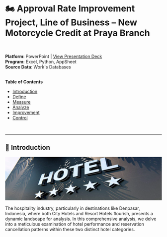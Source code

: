 # 🏍️ Approval Rate Improvement Project, Line of Business – New Motorcycle Credit at Praya Branch

<br>

**Platform**: PowerPoint | [View Presentation Deck](https://github.com/buddymar/Approval-Rate-Improvement/blob/bebb499fe22f60ff107e35d68bff7ed0783f900f/Project%20Approval%20Rate%20Improvement%20-%20Praya%20Branch.pdf) <br>
**Program**: Excel, Python, AppSheet <br>
**Source Data**: Work's Databases <br>
<br>

**Table of Contents**
- [Introduction]()
- [Define]()
- [Measure]()
- [Analyze]()
- [Improvement]()
- [Control]()

<br>

---

## 📌 **Introduction**

<p align="center">
    <kbd> <img width="1000" alt="mvp banner" src="https://raw.githubusercontent.com/buddymar/Hotel-Reservation-Cancellation/main/hotel2.bmp"> </kbd> <br>
</p>

The hospitality industry, particularly in destinations like Denpasar, Indonesia, where both City Hotels and Resort Hotels flourish, presents a dynamic landscape for analysis. In this comprehensive analysis, we delve into a meticulous examination of hotel performance and reservation cancellation patterns within these two distinct hotel categories.
